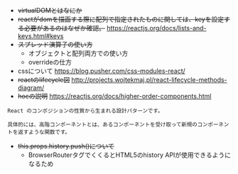 - ~~virtualDOMとはなにか~~
- ~~reactがdomを描画する際に配列で指定されたものに関しては、keyを設定する必要があるのはなぜか確認。~~
https://reactjs.org/docs/lists-and-keys.html#keys
- ~~スプレッド演算子の使い方~~
  - オブジェクトと配列両方での使い方
  - overrideの仕方
- cssについて
https://blog.pusher.com/css-modules-react/
- ~~reactのlifecycle図~~
http://projects.wojtekmaj.pl/react-lifecycle-methods-diagram/
- ~~hocの説明~~
https://reactjs.org/docs/higher-order-components.html
```
React のコンポジションの性質から生まれる設計パターンです。
```
```
具体的には、高階コンポーネントとは、あるコンポーネントを受け取って新規のコンポーネントを返すような関数です。
```
- ~~this.props.history.push()について~~
  - BrowserRouterタグでくくるとHTML5のhistory APIが使用できるようになるため